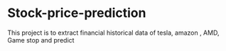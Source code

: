 # Stock-price-prediction
This project is to extract financial historical data of tesla, amazon , AMD, Game stop and predict
